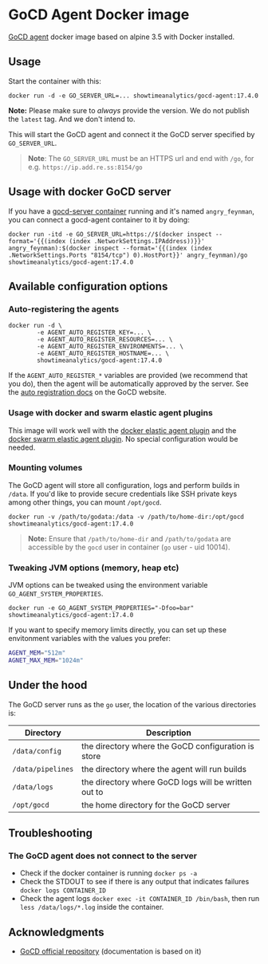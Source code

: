 # GoCD Agent Docker image

[GoCD agent](https://www.gocd.io) docker image based on alpine 3.5 with Docker installed.

## Usage

Start the container with this:

```
docker run -d -e GO_SERVER_URL=... showtimeanalytics/gocd-agent:17.4.0
```

**Note:** Please make sure to *always* provide the version. We do not publish the `latest` tag. And we don't intend to.

This will start the GoCD agent and connect it the GoCD server specified by `GO_SERVER_URL`.

> **Note**: The `GO_SERVER_URL` must be an HTTPS url and end with `/go`, for e.g. `https://ip.add.re.ss:8154/go`

## Usage with docker GoCD server

If you have a [gocd-server container](https://hub.docker.com/r/gocd/gocd-server/) running and it's named `angry_feynman`, you can connect a gocd-agent container to it by doing:

```
docker run -itd -e GO_SERVER_URL=https://$(docker inspect --format='{{(index (index .NetworkSettings.IPAddress))}}' angry_feynman):$(docker inspect --format='{{(index (index .NetworkSettings.Ports "8154/tcp") 0).HostPort}}' angry_feynman)/go showtimeanalytics/gocd-agent:17.4.0
```

## Available configuration options

### Auto-registering the agents

```
docker run -d \
        -e AGENT_AUTO_REGISTER_KEY=... \
        -e AGENT_AUTO_REGISTER_RESOURCES=... \
        -e AGENT_AUTO_REGISTER_ENVIRONMENTS=... \
        -e AGENT_AUTO_REGISTER_HOSTNAME=... \
        showtimeanalytics/gocd-agent:17.4.0
```

If the `AGENT_AUTO_REGISTER_*` variables are provided (we recommend that you do), then the agent will be automatically approved by the server. See the [auto registration docs](https://docs.gocd.io/current/advanced_usage/agent_auto_register.html) on the GoCD website.

### Usage with docker and swarm elastic agent plugins

This image will work well with the [docker elastic agent plugin](https://github.com/gocd-contrib/docker-elastic-agents) and the [docker swarm elastic agent plugin](https://github.com/gocd-contrib/docker-swarm-elastic-agents). No special configuration would be needed.

### Mounting volumes

The GoCD agent will store all configuration, logs and perform builds in `/data`. If you'd like to provide secure credentials like SSH private keys among other things, you can mount `/opt/gocd`.

```
docker run -v /path/to/godata:/data -v /path/to/home-dir:/opt/gocd showtimeanalytics/gocd-agent:17.4.0
```

> **Note:** Ensure that `/path/to/home-dir` and `/path/to/godata` are accessible by the `gocd` user in container (`go` user - uid 10014).

### Tweaking JVM options (memory, heap etc)

JVM options can be tweaked using the environment variable `GO_AGENT_SYSTEM_PROPERTIES`.

```
docker run -e GO_AGENT_SYSTEM_PROPERTIES="-Dfoo=bar" showtimeanalytics/gocd-agent:17.4.0
```

If you want to specify memory limits directly, you can set up these envitonment variables with the values you prefer:

```bash
AGENT_MEM="512m"
AGNET_MAX_MEM="1024m"
```

## Under the hood

The GoCD server runs as the `go` user, the location of the various directories is:

| Directory           | Description                                                                      |
|---------------------|----------------------------------------------------------------------------------|
| `/data/config`      | the directory where the GoCD configuration is store                              |
| `/data/pipelines`   | the directory where the agent will run builds                                    |
| `/data/logs`        | the directory where GoCD logs will be written out to                             |
| `/opt/gocd`         | the home directory for the GoCD server                                           |

## Troubleshooting

### The GoCD agent does not connect to the server

- Check if the docker container is running `docker ps -a`
- Check the STDOUT to see if there is any output that indicates failures `docker logs CONTAINER_ID`
- Check the agent logs `docker exec -it CONTAINER_ID /bin/bash`, then run `less /data/logs/*.log` inside the container.

## Acknowledgments

- [GoCD official repository](https://github.com/gocd/docker-gocd-agent-alpine-3.5) (documentation is based on it)


